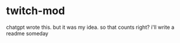 # twitch-mod
chatgpt wrote this. but it was my idea. so that counts right? i'll write a readme someday
